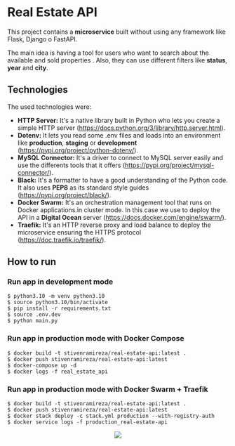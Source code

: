 # Real Estate API

This project contains a **microservice** built without using any framework like Flask, Django o FastAPI.

The main idea is having a tool for users who want to search about the available and sold properties . Also, they can use different filters like **status**, **year** and **city**.

## Technologies

The used technologies were:

- **HTTP Server:** It's a native library built in Python who lets you create a simple HTTP server (https://docs.python.org/3/library/http.server.html).
- **Dotenv:** It lets you read some .env files and loads into an environment like **production**, **staging** or **development** (https://pypi.org/project/python-dotenv/).
- **MySQL Connector:** It's a driver to connect to MySQL server easily and use the differents tools that it offers (https://pypi.org/project/mysql-connector/).
- **Black:**  It's a formatter to have a good understanding of the Python code. It also uses **PEP8** as its standard style guides (https://pypi.org/project/black/).
- **Docker Swarm:** It's an orchestration management tool that runs on Docker applications.in cluster mode. In this case we use to deploy the API in a **Digital Ocean** server (https://docs.docker.com/engine/swarm/).
- **Traefik:** It's an HTTP reverse proxy and load balance to deploy the microservice ensuring the HTTPS protocol (https://doc.traefik.io/traefik/).

## How to run

### Run app in development mode

    $ python3.10 -m venv python3.10
    $ source python3.10/bin/activate
    $ pip install -r requirements.txt
    $ source .env.dev
    $ python main.py

### Run app in production mode with Docker Compose

    $ docker build -t stivenramireza/real-estate-api:latest .
    $ docker push stivenramireza/real-estate-api:latest
	$ docker-compose up -d
	$ docker logs -f real_estate_api

### Run app in production mode with Docker Swarm + Traefik

    $ docker build -t stivenramireza/real-estate-api:latest .
    $ docker push stivenramireza/real-estate-api:latest
    $ docker stack deploy -c stack.yml production --with-registry-auth
	$ docker service logs -f production_real-estate-api

<p align="center">
<img src="https://enqueinvertir.com/wp-content/uploads/2021/08/Cuales-son-los-mercados-mas-atractivos-para-invertir-en-Real-Estate.jpg">
</p>
